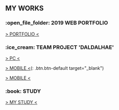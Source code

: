 <h2>MY WORKS</h2>
<h3>:open_file_folder: 2019 WEB PORTFOLIO</h3>
<a href="https://tex9681.github.io/2019portfolio/portfolio/">&gt; PORTFOLIO &lt;</a>
<h3>:ice_cream: TEAM PROJECT 'DALDALHAE'</h3>
<a href="https://tex9681.github.io/2019portfolio/DAL/DALDALHAE_PC/pc_index.html">&gt; PC &lt;</a>

[&gt; MOBILE &lt;](https://tex9681.github.io/2019portfolio/DAL/DALDALHAE_MB_edit/m_index.html)(: .btn.btn-default target="_blank")

<a href="https://tex9681.github.io/2019portfolio/DAL/DALDALHAE_MB_edit/m_index.html" target="_blank">&gt; MOBILE &lt;</a>

<h3>:book: STUDY</h3>
<a href="https://tex9681.github.io/nyam/html/">&gt; MY STUDY &lt;</a>

